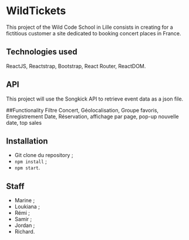 # WildTickets

This project of the Wild Code School in Lille consists in creating for a fictitious customer a site dedicated to booking concert places in France.

## Technologies used

ReactJS, Reactstrap, Bootstrap, React Router, ReactDOM.

## API

This project will use the Songkick API to retrieve event data as a json file.

##Functionality
Filtre Concert, Géolocalisation, Groupe favoris, Enregistrement Date, Réservation, affichage par page, pop-up nouvelle date, top sales

## Installation

* Git clone du repository ;
* `npm install` ;
* `npm start`.

## Staff

* Marine ;
* Loukiana ;
* Rémi ;
* Samir ;
* Jordan ;
* Richard.